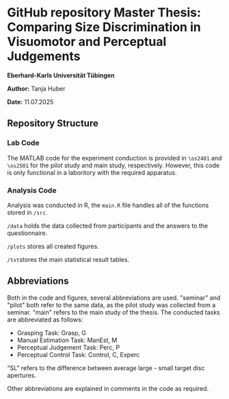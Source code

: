 # GitHub repository Master Thesis: Comparing Size Discrimination in Visuomotor and Perceptual Judgements
**Eberhard-Karls Universität Tübingen**

**Author:** Tanja Huber 

**Date:** 11.07.2025

## Repository Structure
### Lab Code
The MATLAB code for the experiment conduction is provided in `\os2401` and `\os2501` for the pilot study and main study, respectively. However, this code is only functional in a laboritory with the required apparatus. 

### Analysis Code
Analysis was conducted in R, the `main.R` file handles all of the functions stored in `/src`. 

`/data` holds the data collected from participants and the answers to the questionnaire.

`/plots` stores all created figures.

`/txt`stores the main statistical result tables.

## Abbreviations
Both in the code and figures, several abbreviations are used. 
"seminar" and "pilot" both refer to the same data, as the pilot study was collected from a seminar. "main" refers to the main study of the thesis.
The conducted tasks are abbreviated as follows:
- Grasping Task: Grasp, G
- Manual Estimation Task: ManEst, M
- Perceptual Judgement Task: Perc, P
- Perceptual Control Task: Control, C, Experc

"SL" refers to the difference between average large - small target disc apertures.

Other abbreviations are explained in comments in the code as required.

